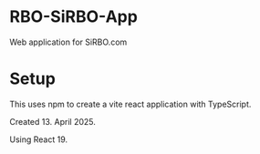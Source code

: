 # RBO-SiRBO-App
Web application for SiRBO.com

# Setup
This uses npm to create a vite react application with TypeScript.

Created 13. April 2025.

Using React 19.